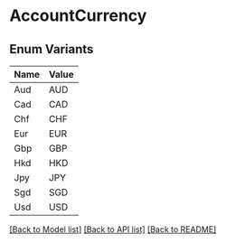 # AccountCurrency

## Enum Variants

| Name | Value |
|---- | -----|
| Aud | AUD |
| Cad | CAD |
| Chf | CHF |
| Eur | EUR |
| Gbp | GBP |
| Hkd | HKD |
| Jpy | JPY |
| Sgd | SGD |
| Usd | USD |


[[Back to Model list]](../README.md#documentation-for-models) [[Back to API list]](../README.md#documentation-for-api-endpoints) [[Back to README]](../README.md)



